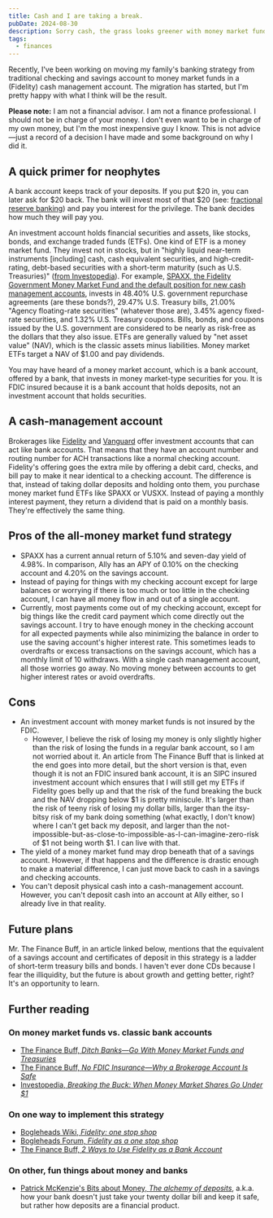 ```yaml
---
title: Cash and I are taking a break.
pubDate: 2024-08-30
description: Sorry cash, the grass looks greener with money market funds.
tags:
  - finances
---
```


Recently, I've been working on moving my family's banking strategy from traditional checking and savings account to money market funds in a (Fidelity) cash management account. The migration has started, but I'm pretty happy with what I think will be the result. 

**Please note:** I am not a financial advisor. I am not a finance professional. I should not be in charge of your money. I don't even want to be in charge of my own money, but I'm the most inexpensive guy I know. This is not advice—just a record of a decision I have made and some background on why I did it.

## A quick primer for neophytes

A bank account keeps track of your deposits. If you put $20 in, you can later ask for $20 back. The bank will invest most of that $20 (see: [fractional reserve banking](https://en.wikipedia.org/wiki/Fractional-reserve_banking)) and pay you interest for the privilege. The bank decides how much they will pay you.

An investment account holds financial securities and assets, like stocks, bonds, and exchange traded funds (ETFs). One kind of ETF is a money market fund. They invest not in stocks, but in "highly liquid near-term instruments [including] cash, cash equivalent securities, and high-credit-rating, debt-based securities with a short-term maturity (such as U.S. Treasuries)" ([from Investopedia](https://www.investopedia.com/terms/m/money-marketfund.asp)). For example, 
[SPAXX, the Fidelity Government Money Market Fund and the default position for new cash management accounts](https://fundresearch.fidelity.com/mutual-funds/summary/31617H102), invests in 48.40% U.S. government repurchase agreements (are these bonds?), 29.47% U.S. Treasury bills, 21.00% "Agency floating-rate securities" (whatever those are), 3.45% agency fixed-rate securities, and 1.32% U.S. Treasury coupons. Bills, bonds, and coupons issued by the U.S. government are considered to be nearly as risk-free as the dollars that they also issue. ETFs are generally valued by "net asset value" (NAV), which is the classic assets minus liabilities. Money market ETFs target a NAV of $1.00 and pay dividends. 

You may have heard of a money market account, which is a bank account, offered by a bank, that invests in money market-type securities for you. It is FDIC insured because it is a bank account that holds deposits, not an investment account that holds securities.

## A cash-management account

Brokerages like [Fidelity](https://www.fidelity.com/spend-save/fidelity-cash-management-account/overview) and [Vanguard](https://investor.vanguard.com/accounts-plans/vanguard-cash-plus-account) offer investment accounts that can act like bank accounts. That means that they have an account number and routing number for ACH transactions like a normal checking account. Fidelity's offering goes the extra mile by offering a debit card, checks, and bill pay to make it near identical to a checking account. The difference is that, instead of taking dollar deposits and holding onto them, you purchase money market fund ETFs like SPAXX or VUSXX. Instead of paying a monthly interest payment, they return a dividend that is paid on a monthly basis. They're effectively the same thing. 

## Pros of the all-money market fund strategy

- SPAXX has a current annual return of 5.10% and seven-day yield of 4.98%. In comparison, Ally has an APY of 0.10% on the checking account and 4.20% on the savings account.
- Instead of paying for things with my checking account except for large balances or worrying if there is too much or too little in the checking account, I can have all money flow in and out of a single account.
- Currently, most payments come out of my checking account, except for big things like the credit card payment which come directly out the savings account. I try to have enough money in the checking account for all expected payments while also minimizing the balance in order to use the saving account's higher interest rate. This sometimes leads to overdrafts or excess transactions on the savings account, which has a monthly limit of 10 withdraws. With a single cash management account, all those worries go away. No moving money between accounts to get higher interest rates or avoid overdrafts. 

## Cons

- An investment account with money market funds is not insured by the FDIC. 
  - However, I believe the risk of losing my money is only slightly higher than the risk of losing the funds in a regular bank account, so I am not worried about it. An article from The Finance Buff that is linked at the end goes into more detail, but the short version is that, even though it is not an FDIC insured bank account, it is an SIPC insured investment account which ensures that I will still get my ETFs if Fidelity goes belly up and that the risk of the fund breaking the buck and the NAV dropping below $1 is pretty miniscule. It's larger than the risk of teeny risk of losing my dollar bills, larger than the itsy-bitsy risk of my bank doing something (what exactly, I don't know) where I can't get back my deposit, and larger than the not-impossible-but-as-close-to-impossible-as-I-can-imagine-zero-risk of $1 not being worth $1. I can live with that.
- The yield of a money market fund may drop beneath that of a savings account. However, if that happens and the difference is drastic enough to make a material difference, I can just move back to cash in a savings and checking accounts.
- You can't deposit physical cash into a cash-management account. However, you can't deposit cash into an account at Ally either, so I already live in that reality.

## Future plans

Mr. The Finance Buff, in an article linked below, mentions that the equivalent of a savings account and certificates of deposit in this strategy is a ladder of short-term treasury bills and bonds. I haven't ever done CDs because I fear the illiquidity, but the future is about growth and getting better, right? It's an opportunity to learn.

## Further reading

### On money market funds vs. classic bank accounts

- [The Finance Buff, *Ditch Banks—Go With Money Market Funds and Treasuries*](https://thefinancebuff.com/goodbye-banks-credit-unions.html)
- [The Finance Buff, *No FDIC Insurance—Why a Brokerage Account Is Safe*](https://thefinancebuff.com/brokerage-account-safe-no-fdic.html)
- [Investopedia, *Breaking the Buck: When Money Market Shares Go Under $1*](https://www.investopedia.com/terms/b/breaking-the-buck.asp)

### On one way to implement this strategy

- [Bogleheads Wiki, *Fidelity: one stop shop*](https://www.bogleheads.org/wiki/Fidelity:_one_stop_shop)
- [Bogleheads Forum, *Fidelity as a one stop shop*](https://www.bogleheads.org/forum/viewtopic.php?t=266538)
- [The Finance Buff, *2 Ways to Use Fidelity as a Bank Account*](https://thefinancebuff.com/fidelity-cash-management-checking-savings.html)

### On other, fun things about money and banks

- [Patrick McKenzie's Bits about Money, *The alchemy of deposits*](https://www.bitsaboutmoney.com/archive/the-alchemy-of-deposits/), a.k.a. how your bank doesn't just take your twenty dollar bill and keep it safe, but rather how deposits are a financial product.

